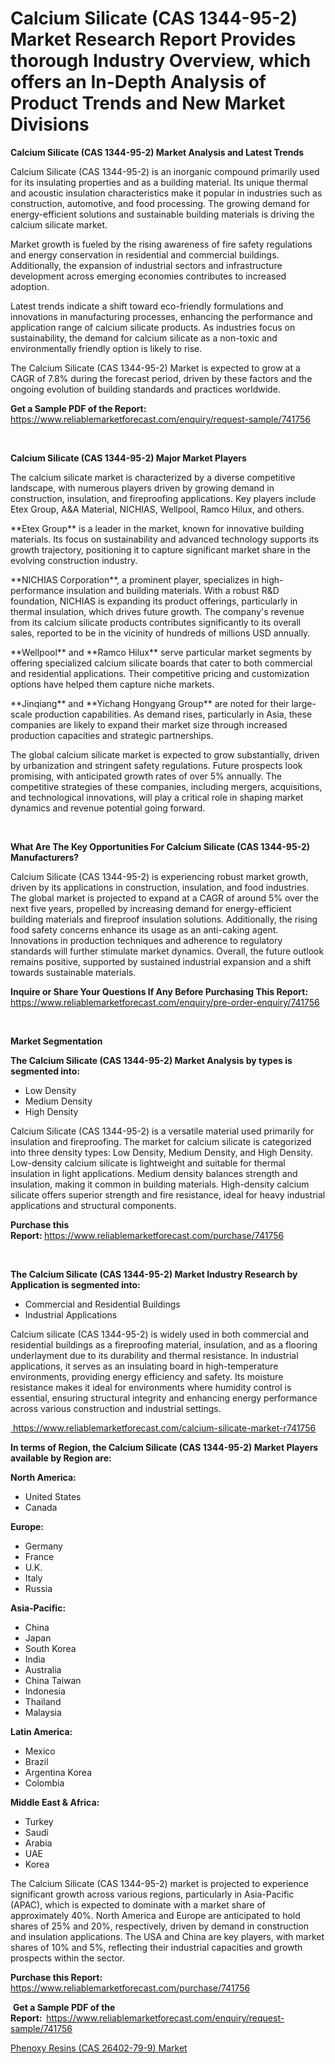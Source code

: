 <p><h1>Calcium Silicate (CAS 1344-95-2) Market Research Report Provides thorough Industry Overview, which offers an In-Depth Analysis of Product Trends and New Market Divisions</h1></p><p><strong>Calcium Silicate (CAS 1344-95-2) Market Analysis and Latest Trends</strong></p>
<p><p>Calcium Silicate (CAS 1344-95-2) is an inorganic compound primarily used for its insulating properties and as a building material. Its unique thermal and acoustic insulation characteristics make it popular in industries such as construction, automotive, and food processing. The growing demand for energy-efficient solutions and sustainable building materials is driving the calcium silicate market. </p><p>Market growth is fueled by the rising awareness of fire safety regulations and energy conservation in residential and commercial buildings. Additionally, the expansion of industrial sectors and infrastructure development across emerging economies contributes to increased adoption. </p><p>Latest trends indicate a shift toward eco-friendly formulations and innovations in manufacturing processes, enhancing the performance and application range of calcium silicate products. As industries focus on sustainability, the demand for calcium silicate as a non-toxic and environmentally friendly option is likely to rise. </p><p>The Calcium Silicate (CAS 1344-95-2) Market is expected to grow at a CAGR of 7.8% during the forecast period, driven by these factors and the ongoing evolution of building standards and practices worldwide.</p></p>
<p><strong>Get a Sample PDF of the Report:&nbsp;</strong> <a href="https://www.reliablemarketforecast.com/enquiry/request-sample/741756?utm_campaign=2458&utm_medium=2&utm_source=Github&utm_content=ia&utm_term=02042025&utm_id=calcium-silicate-cas-1344-95-2">https://www.reliablemarketforecast.com/enquiry/request-sample/741756</a></p>
<p>&nbsp;</p>
<p><strong>Calcium Silicate (CAS 1344-95-2) Major Market Players</strong></p>
<p><p>The calcium silicate market is characterized by a diverse competitive landscape, with numerous players driven by growing demand in construction, insulation, and fireproofing applications. Key players include Etex Group, A&A Material, NICHIAS, Wellpool, Ramco Hilux, and others.</p><p>**Etex Group** is a leader in the market, known for innovative building materials. Its focus on sustainability and advanced technology supports its growth trajectory, positioning it to capture significant market share in the evolving construction industry.</p><p>**NICHIAS Corporation**, a prominent player, specializes in high-performance insulation and building materials. With a robust R&D foundation, NICHIAS is expanding its product offerings, particularly in thermal insulation, which drives future growth. The company's revenue from its calcium silicate products contributes significantly to its overall sales, reported to be in the vicinity of hundreds of millions USD annually.</p><p>**Wellpool** and **Ramco Hilux** serve particular market segments by offering specialized calcium silicate boards that cater to both commercial and residential applications. Their competitive pricing and customization options have helped them capture niche markets.</p><p>**Jinqiang** and **Yichang Hongyang Group** are noted for their large-scale production capabilities. As demand rises, particularly in Asia, these companies are likely to expand their market size through increased production capacities and strategic partnerships.</p><p>The global calcium silicate market is expected to grow substantially, driven by urbanization and stringent safety regulations. Future prospects look promising, with anticipated growth rates of over 5% annually. The competitive strategies of these companies, including mergers, acquisitions, and technological innovations, will play a critical role in shaping market dynamics and revenue potential going forward.</p></p>
<p>&nbsp;</p>
<p><strong>What Are The Key Opportunities For Calcium Silicate (CAS 1344-95-2) Manufacturers?</strong></p>
<p><p>Calcium Silicate (CAS 1344-95-2) is experiencing robust market growth, driven by its applications in construction, insulation, and food industries. The global market is projected to expand at a CAGR of around 5% over the next five years, propelled by increasing demand for energy-efficient building materials and fireproof insulation solutions. Additionally, the rising food safety concerns enhance its usage as an anti-caking agent. Innovations in production techniques and adherence to regulatory standards will further stimulate market dynamics. Overall, the future outlook remains positive, supported by sustained industrial expansion and a shift towards sustainable materials.</p></p>
<p><strong>Inquire or Share Your Questions If Any Before Purchasing This Report:</strong> <a href="https://www.reliablemarketforecast.com/enquiry/pre-order-enquiry/741756?utm_campaign=2458&utm_medium=2&utm_source=Github&utm_content=ia&utm_term=02042025&utm_id=calcium-silicate-cas-1344-95-2">https://www.reliablemarketforecast.com/enquiry/pre-order-enquiry/741756</a></p>
<p>&nbsp;</p>
<p><strong>Market Segmentation</strong></p>
<p><strong>The Calcium Silicate (CAS 1344-95-2) Market Analysis by types is segmented into:</strong></p>
<p><ul><li>Low Density</li><li>Medium Density</li><li>High Density</li></ul></p>
<p><p>Calcium Silicate (CAS 1344-95-2) is a versatile material used primarily for insulation and fireproofing. The market for calcium silicate is categorized into three density types: Low Density, Medium Density, and High Density. Low-density calcium silicate is lightweight and suitable for thermal insulation in light applications. Medium density balances strength and insulation, making it common in building materials. High-density calcium silicate offers superior strength and fire resistance, ideal for heavy industrial applications and structural components.</p></p>
<p><strong>Purchase this Report:&nbsp;</strong><a href="https://www.reliablemarketforecast.com/purchase/741756?utm_campaign=2458&utm_medium=2&utm_source=Github&utm_content=ia&utm_term=02042025&utm_id=calcium-silicate-cas-1344-95-2">https://www.reliablemarketforecast.com/purchase/741756</a></p>
<p>&nbsp;</p>
<p><strong>The Calcium Silicate (CAS 1344-95-2) Market Industry Research by Application is segmented into:</strong></p>
<p><ul><li>Commercial and Residential Buildings</li><li>Industrial Applications</li></ul></p>
<p><p>Calcium silicate (CAS 1344-95-2) is widely used in both commercial and residential buildings as a fireproofing material, insulation, and as a flooring underlayment due to its durability and thermal resistance. In industrial applications, it serves as an insulating board in high-temperature environments, providing energy efficiency and safety. Its moisture resistance makes it ideal for environments where humidity control is essential, ensuring structural integrity and enhancing energy performance across various construction and industrial settings.</p></p>
<p><a href="https://www.reliablemarketforecast.com/calcium-silicate-market-r741756?utm_campaign=2458&utm_medium=2&utm_source=Github&utm_content=ia&utm_term=02042025&utm_id=calcium-silicate-cas-1344-95-2">&nbsp;https://www.reliablemarketforecast.com/calcium-silicate-market-r741756</a></p>
<p><strong>In terms of Region, the Calcium Silicate (CAS 1344-95-2) Market Players available by Region are:</strong></p>
<p>
    <p> <strong> North America: </strong>
        <ul>
            <li>United States</li>
            <li>Canada</li>
        </ul>
        </p> 
    <p> <strong> Europe: </strong>
        <ul>
            <li>Germany</li>
            <li>France</li>
            <li>U.K.</li>
            <li>Italy</li>
            <li>Russia</li>
        </ul>
        </p> 
    <p> <strong> Asia-Pacific: </strong>
        <ul>
            <li>China</li>
            <li>Japan</li>
            <li>South Korea</li>
            <li>India</li>
            <li>Australia</li>
            <li>China Taiwan</li>
            <li>Indonesia</li>
            <li>Thailand</li>
            <li>Malaysia</li>
        </ul>
        </p> 
    <p> <strong> Latin America: </strong>
        <ul>
            <li>Mexico</li>
            <li>Brazil</li>
            <li>Argentina Korea</li>
            <li>Colombia</li>
        </ul>
        </p> 
    <p> <strong> Middle East & Africa: </strong>
        <ul>
            <li>Turkey</li>
            <li>Saudi</li>
            <li>Arabia</li>
            <li>UAE</li>
            <li>Korea</li>
        </ul>
    </p>
    </p>
<p><p>The Calcium Silicate (CAS 1344-95-2) market is projected to experience significant growth across various regions, particularly in Asia-Pacific (APAC), which is expected to dominate with a market share of approximately 40%. North America and Europe are anticipated to hold shares of 25% and 20%, respectively, driven by demand in construction and insulation applications. The USA and China are key players, with market shares of 10% and 5%, reflecting their industrial capacities and growth prospects within the sector.</p></p>
<p><strong>Purchase this Report: </strong><a href="https://www.reliablemarketforecast.com/purchase/741756?utm_campaign=2458&utm_medium=2&utm_source=Github&utm_content=ia&utm_term=02042025&utm_id=calcium-silicate-cas-1344-95-2">https://www.reliablemarketforecast.com/purchase/741756</a></p>
<p>&nbsp;<strong>Get a Sample PDF of the Report:&nbsp;&nbsp;</strong><a href="https://www.reliablemarketforecast.com/enquiry/request-sample/741756?utm_campaign=2458&utm_medium=2&utm_source=Github&utm_content=ia&utm_term=02042025&utm_id=calcium-silicate-cas-1344-95-2">https://www.reliablemarketforecast.com/enquiry/request-sample/741756</a></p>
<p><strong></strong></p>
<p><p><a href="https://github.com/maclarensidney/Market-Research-Report-List-1/blob/main/phenoxy-resins-cas-26402-79-9-market.md?utm_campaign=2458&utm_medium=2&utm_source=Github&utm_content=ia&utm_term=02042025&utm_id=calcium-silicate-cas-1344-95-2">Phenoxy Resins (CAS 26402-79-9) Market</a></p></p>